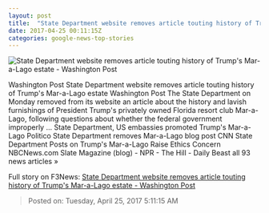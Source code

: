 ```yaml
---
layout: post
title:  "State Department website removes article touting history of Trump's Mar-a-Lago estate - Washington Post"
date: 2017-04-25 00:11:15Z
categories: google-news-top-stories
---
```


![State Department website removes article touting history of Trump's Mar-a-Lago estate - Washington Post](https://img.washingtonpost.com/rf/image_1484w/2010-2019/Wires/Videos/201704/Reuters/Images/2017-04-13T205355Z_1_OV6C8MZFJ_RTRMADC_0_USA-TRUMP-MARALAGO.jpg)

Washington Post State Department website removes article touting history of Trump's Mar-a-Lago estate Washington Post The State Department on Monday removed from its website an article about the history and lavish furnishings of President Trump's privately owned Florida resort club Mar-a-Lago, following questions about whether the federal government improperly ... State Department, US embassies promoted Trump's Mar-a-Lago Politico State Department removes Mar-a-Lago blog post CNN State Department Posts on Trump's Mar-a-Lago Raise Ethics Concern NBCNews.com Slate Magazine (blog) - NPR - The Hill - Daily Beast all 93 news articles »


Full story on F3News: [State Department website removes article touting history of Trump's Mar-a-Lago estate - Washington Post](http://www.f3nws.com/n/dyfTYC)

> Posted on: Tuesday, April 25, 2017 5:11:15 AM
